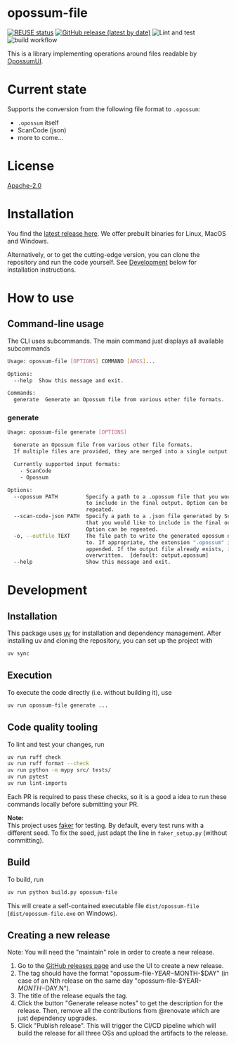 <!--
SPDX-FileCopyrightText: TNG Technology Consulting GmbH <https://www.tngtech.com>

SPDX-License-Identifier: Apache-2.0
-->

# opossum-file

[![REUSE status](https://api.reuse.software/badge/git.fsfe.org/reuse/api)](https://api.reuse.software/info/git.fsfe.org/reuse/api)
[![GitHub release (latest by date)](https://img.shields.io/github/v/release/opossum-tool/opossum-file)](https://github.com/opossum-tool/opossum-file/releases/latest)
![Lint and test](https://github.com/opossum-tool/opossum-file/actions/workflows/lint_and_run_tests.yml/badge.svg)
![build workflow](https://github.com/opossum-tool/opossum-file/actions/workflows/build-and-e2e-test.yml/badge.svg)

This is a library implementing operations around files readable by [OpossumUI](https://github.com/opossum-tool/OpossumUI/).

# Current state

Supports the conversion from the following file format to `.opossum`:
 - `.opossum` itself
 - ScanCode (json)
 - more to come...

# License

[Apache-2.0](LICENSE)

# Installation

You find the [latest release here](https://github.com/opossum-tool/opossum-file/releases/latest). We offer prebuilt binaries for Linux, MacOS and Windows.

Alternatively, or to get the cutting-edge version, you can clone the repository and run the code yourself. See [Development](#development) below for installation instructions.

# How to use

## Command-line usage
The CLI uses subcommands. The main command just displays all available subcommands
```bash
Usage: opossum-file [OPTIONS] COMMAND [ARGS]...

Options:
  --help  Show this message and exit.

Commands:
  generate  Generate an Opossum file from various other file formats.
```

### generate

```bash
Usage: opossum-file generate [OPTIONS]

  Generate an Opossum file from various other file formats.
  If multiple files are provided, they are merged into a single output file.

  Currently supported input formats:
    - ScanCode
    - Opossum

Options:
  --opossum PATH         Specify a path to a .opossum file that you would like
                         to include in the final output. Option can be
                         repeated.
  --scan-code-json PATH  Specify a path to a .json file generated by ScanCode
                         that you would like to include in the final output.
                         Option can be repeated.
  -o, --outfile TEXT     The file path to write the generated opossum document
                         to. If appropriate, the extension ".opossum" is
                         appended. If the output file already exists, it is
                         overwritten.  [default: output.opossum]
  --help                 Show this message and exit.


```

# Development

## Installation
This package uses [uv](https://docs.astral.sh/uv/) for installation and dependency management.
After installing uv and cloning the repository, you can set up the project with

```bash
uv sync
```

## Execution
To execute the code directly (i.e. without building it), use
```bash
uv run opossum-file generate ...
```

## Code quality tooling
To lint and test your changes, run

```bash
uv run ruff check
uv run ruff format --check
uv run python -m mypy src/ tests/
uv run pytest
uv run lint-imports
```

Each PR is required to pass these checks, so it is a good a idea to run these commands locally before submitting your PR.

**Note:**<br>
This project uses [faker](https://faker.readthedocs.io/en/master/) for testing. By default, every test runs with a different seed. To fix the seed, just adapt the line in `faker_setup.py` (without committing).

## Build

To build, run

```bash
uv run python build.py opossum-file
```

This will create a self-contained executable file `dist/opossum-file` (`dist/opossum-file.exe` on Windows).



## Creating a new release

Note: You will need the "maintain" role in order to create a new release.

1. Go to the [GitHub releases page](https://github.com/opossum-tool/opossum-file/releases/new) and use the UI to create a new release.
2. The tag should have the format "opossum-file-$YEAR-$MONTH-$DAY" (in case of an Nth release on the same day "opossum-file-$YEAR-$MONTH-$DAY.N").
3. The title of the release equals the tag.
4. Click the button "Generate release notes" to get the description for the release. Then, remove all the contributions from @renovate which are just dependency upgrades.
5. Click "Publish release". This will trigger the CI/CD pipeline which will build the release for all three OSs and upload the artifacts to the release.